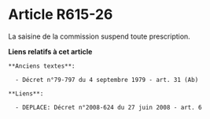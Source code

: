 # Article R615-26

La saisine de la commission suspend toute prescription.

**Liens relatifs à cet article**

	**Anciens textes**:

	  - Décret n°79-797 du 4 septembre 1979 - art. 31 (Ab)

	**Liens**:

	  - DEPLACE: Décret n°2008-624 du 27 juin 2008 - art. 6
